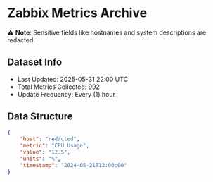 # Zabbix Metrics Archive

⚠️ **Note**: Sensitive fields like hostnames and system descriptions are redacted.

## Dataset Info
- Last Updated: 2025-05-31 22:00 UTC
- Total Metrics Collected: 992
- Update Frequency: Every (1) hour

## Data Structure
```json
{
    "host": "redacted",
    "metric": "CPU Usage",
    "value": "12.5",
    "units": "%",
    "timestamp": "2024-05-21T12:00:00"
}
```
